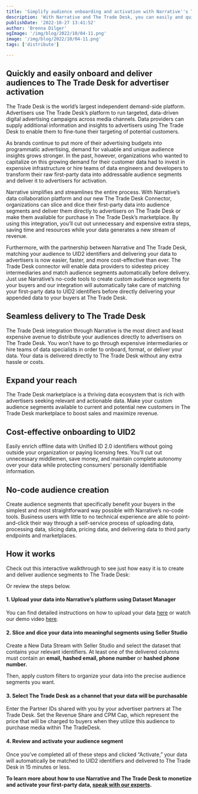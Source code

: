 ```yaml
---
title: 'Simplify audience onboarding and activation with Narrative''s The Trade Desk Connector'
description: 'With Narrative and The Trade Desk, you can easily and quickly create addressable audiences and deliver them directly to The Trade Desk for advertiser activation. '
publishDate: '2022-10-27 13:41:52'
author: 'Brenna Dilger'
ogImage: '/img/blog/2022/10/04-11.png'
image: '/img/blog/2022/10/04-11.png'
tags: ['distribute']

---
```

Quickly and easily onboard and deliver audiences to The Trade Desk for advertiser activation
---------------------------------------------------------------------------------------------

The Trade Desk is the world’s largest independent demand-side platform. Advertisers use The Trade Desk’s platform to run targeted, data-driven digital advertising campaigns across media channels. Data providers can supply additional information and insights to advertisers using The Trade Desk to enable them to fine-tune their targeting of potential customers.

As brands continue to put more of their advertising budgets into programmatic advertising, demand for valuable and unique audience insights grows stronger. In the past, however, organizations who wanted to capitalize on this growing demand for their customer data had to invest in expensive infrastructure or hire teams of data engineers and developers to transform their raw first-party data into addressable audience segments and deliver it to advertisers for activation.

Narrative simplifies and streamlines the entire process. With Narrative’s data collaboration platform and our new The Trade Desk Connector, organizations can slice and dice their first-party data into audience segments and deliver them directly to advertisers on The Trade Desk or make them available for purchase in The Trade Desk’s marketplace. By using this integration, you’ll cut out unnecessary and expensive extra steps, saving time and resources while your data generates a new stream of revenue.

Furthermore, with the partnership between Narrative and The Trade Desk, matching your audience to UID2 identifiers and delivering your data to advertisers is now easier, faster, and more cost-effective than ever. The Trade Desk connector will enable data providers to sidestep pricey intermediaries and match audience segments automatically before delivery. Just use Narrative’s no-code tools to create custom audience segments for your buyers and our integration will automatically take care of matching your first-party data to UID2 identifiers before directly delivering your appended data to your buyers at The Trade Desk.

Seamless delivery to The Trade Desk
-----------------------------------

The Trade Desk integration through Narrative is the most direct and least expensive avenue to distribute your audiences directly to advertisers on The Trade Desk. You won’t have to go through expensive intermediaries or hire teams of data specialists in order to onboard, format, or deliver your data. Your data is delivered directly to The Trade Desk without any extra hassle or costs.

Expand your reach
-----------------

The Trade Desk marketplace is a thriving data ecosystem that is rich with advertisers seeking relevant and actionable data. Make your custom audience segments available to current and potential new customers in The Trade Desk marketplace to boost sales and maximize revenue.

Cost-effective onboarding to UID2
---------------------------------

Easily enrich offline data with Unified ID 2.0 identifiers without going outside your organization or paying licensing fees. You’ll cut out unnecessary middlemen, save money, and maintain complete autonomy over your data while protecting consumers’ personally identifiable information.

No-code audience creation
-------------------------

Create audience segments that specifically benefit your buyers in the simplest and most straightforward way possible with Narrative’s no-code tools. Business users with little to no technical experience are able to point-and-click their way through a self-service process of uploading data, processing data, slicing data, pricing data, and delivering data to third party endpoints and marketplaces.

How it works
------------

Check out this interactive walkthrough to see just how easy it is to create and deliver audience segments to The Trade Desk:

Or review the steps below.

#### 1\. Upload your data into Narrative’s platform using Dataset Manager

You can find detailed instructions on how to upload your data [here](/blog/guide-to-data-shops) or watch our demo video [here](https://www.youtube.com/watch?v=F2_mKd0UCtI).

#### 2\. Slice and dice your data into meaningful segments using Seller Studio

Create a New Data Stream with Seller Studio and select the dataset that contains your relevant identifiers. At least one of the delivered columns must contain an **email, hashed email, phone number** or **hashed phone number.**

Then, apply custom filters to organize your data into the precise audience segments you want.

#### 3\. Select The Trade Desk as a channel that your data will be purchasable

Enter the Partner IDs shared with you by your advertiser partners at The Trade Desk. Set the Revenue Share and CPM Cap, which represent the price that will be charged to buyers when they utilize this audience to purchase media within The TradeDesk.

#### 4\. Review and activate your audience segment

Once you’ve completed all of these steps and clicked “Activate,” your data will automatically be matched to UID2 identifiers and delivered to The Trade Desk in 15 minutes or less.

**To learn more about how to use Narrative and The Trade Desk to monetize and activate your first-party data, [speak with our experts](/contact).**
